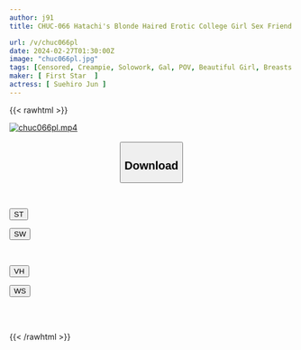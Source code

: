 ```yaml
---
author: j91
title: CHUC-066 Hatachi's Blonde Haired Erotic College Girl Sex Friend Jun (20) Jun Suehiro

url: /v/chuc066pl
date: 2024-02-27T01:30:00Z
image: "chuc066pl.jpg"
tags: [Censored, Creampie, Solowork, Gal, POV, Beautiful Girl, Breasts	]
maker: [ First Star  ]
actress: [ Suehiro Jun ]
---
```



{{< rawhtml >}}

<div class="video" data-videoid="my98RrXzodHB1K">
    <a href="javascript:;">
        <img src="/v/chuc066pl/chuc066pl.jpg" width="WIDTH" height="HEIGHT" alt="chuc066pl.mp4" loading="lazy">
    </a>
</div>

<script type="text/javascript" src="https://j91.asia/asset/on-demand-st.js"></script>

<br>
  <link rel="stylesheet" href="https://j91.asia/asset/bs5.css">
  
  <center>
  <button class="btn btn-primary" type="button" data-bs-toggle="collapse" data-bs-target=".multi-collapse" aria-expanded="false" aria-controls="multiCollapseExample1 multiCollapseExample2"><h2>Download</h2></button></center>
</p>
<div class="row">
  <div class="col">
    <div class="collapse multi-collapse" id="multiCollapseExample1">
      <div class="card card-body">
	      	      <br>
<div class="buttons">  
<p><a href="https://streamtape.to/v/my98RrXzodHB1K" target="_blank"><button class="btn-hover color-3"><i class="fa fa-download"></i> ST</button></a></p>
<p><a href="https://cdnwish.com/syhhab5gz9rh" target="_blank"><button class="btn-hover color-2"><i class="fa fa-download"></i> SW</button></a></p></div>
    </div>
  </div>
</div>
  <div class="col">
    <div class="collapse multi-collapse" id="multiCollapseExample2">
      <div class="card card-body">
	      <br>
<div class="buttons">
<p><a href="https://vidhidepro.com/f/vqr4a9yacw3f"><button class="btn-hover color-9"><i class="fa fa-download"></i> VH</button></a></p>
<p><a href="https://wolfstream.tv/696bdw4d8bd0"><button class="btn-hover color-8"><i class="fa fa-download"></i> WS</button></a></p></div>
<br><br>
      </div>
    </div>
  </div>
</div>

{{< /rawhtml >}}